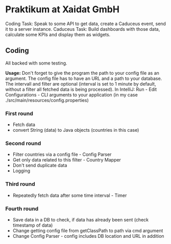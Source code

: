 # Praktikum at Xaidat GmbH
Coding Task: Speak to some API to get data, create a Caduceus event, send it to a server instance.
Caduceus Task: Build dashboards with those data, calculate some KPIs and display them as widgets.

## Coding
All backed with some testing.

**Usage:** Don't forget to give the program the path to your config file as an argument.
The config file has to have an URL and a path to your database. The intervall and filter are optional (interval is set to 1 minute by default, without a filter all fetched data is being processed).
In IntelliJ: Run - Edit Configurations - CLI arguments to your application (in my case ./src/main/resources/config.properties)

### First round
- Fetch data
- convert String (data) to Java objects (countries in this case)

### Second round
- Filter countries via a config file - Config Parser
- Get only data related to this filter - Country Mapper
- Don't send duplicate data
- Logging

### Third round
- Repeatedly fetch data after some time interval - Timer

### Fourth round
- Save data in a DB to check, if data has already been sent (check timestamp of data)
- Change getting config file from getClassPath to path via cmd argument
- Change Config Parser - config includes DB location and URL in addition
